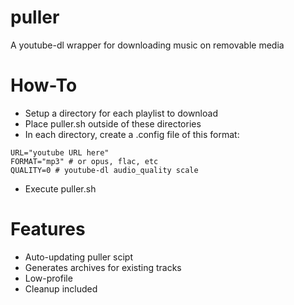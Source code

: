 # puller
A youtube-dl wrapper for downloading music on removable media

# How-To
* Setup a directory for each playlist to download
* Place puller.sh outside of these directories
* In each directory, create a .config file of this format:

```
URL="youtube URL here"
FORMAT="mp3" # or opus, flac, etc
QUALITY=0 # youtube-dl audio_quality scale
```

* Execute puller.sh

# Features
- Auto-updating puller scipt
- Generates archives for existing tracks
- Low-profile
- Cleanup included
